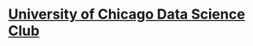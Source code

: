 # [University of Chicago Data Science Club](https://github.com/uchicago-msca-club/uchicago-msca-club.github.io/wiki/Board-members)
